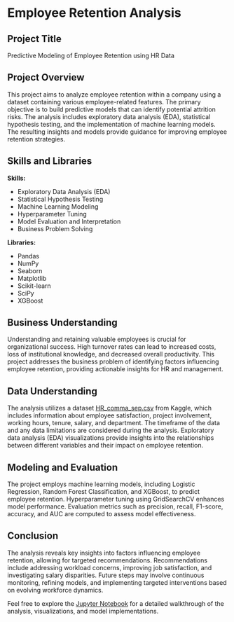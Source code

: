 # Employee Retention Analysis

## Project Title
Predictive Modeling of Employee Retention using HR Data

## Project Overview
This project aims to analyze employee retention within a company using a dataset containing various employee-related features. The primary objective is to build predictive models that can identify potential attrition risks. The analysis includes exploratory data analysis (EDA), statistical hypothesis testing, and the implementation of machine learning models. The resulting insights and models provide guidance for improving employee retention strategies.

## Skills and Libraries
**Skills:**
- Exploratory Data Analysis (EDA)
- Statistical Hypothesis Testing
- Machine Learning Modeling
- Hyperparameter Tuning
- Model Evaluation and Interpretation
- Business Problem Solving

**Libraries:**
- Pandas
- NumPy
- Seaborn
- Matplotlib
- Scikit-learn
- SciPy
- XGBoost

## Business Understanding
Understanding and retaining valuable employees is crucial for organizational success. High turnover rates can lead to increased costs, loss of institutional knowledge, and decreased overall productivity. This project addresses the business problem of identifying factors influencing employee retention, providing actionable insights for HR and management.

## Data Understanding
The analysis utilizes a dataset [HR_comma_sep.csv](https://www.kaggle.com/datasets/mfaisalqureshi/hr-analytics-and-job-prediction?select=HR_comma_sep.csv) from Kaggle, which includes information about employee satisfaction, project involvement, working hours, tenure, salary, and department. The timeframe of the data and any data limitations are considered during the analysis. Exploratory data analysis (EDA) visualizations provide insights into the relationships between different variables and their impact on employee retention.

## Modeling and Evaluation
The project employs machine learning models, including Logistic Regression, Random Forest Classification, and XGBoost, to predict employee retention. Hyperparameter tuning using GridSearchCV enhances model performance. Evaluation metrics such as precision, recall, F1-score, accuracy, and AUC are computed to assess model effectiveness.

## Conclusion
The analysis reveals key insights into factors influencing employee retention, allowing for targeted recommendations. Recommendations include addressing workload concerns, improving job satisfaction, and investigating salary disparities. Future steps may involve continuous monitoring, refining models, and implementing targeted interventions based on evolving workforce dynamics.

Feel free to explore the [Jupyter Notebook](https://github.com/ranayalcink/salifort-motors-employee-retention/blob/main/Capstone.ipynb) for a detailed walkthrough of the analysis, visualizations, and model implementations.
